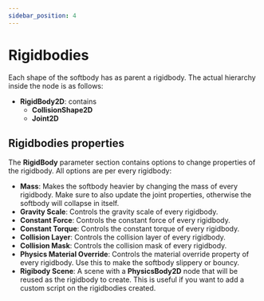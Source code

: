 ```yaml
---
sidebar_position: 4
---
```


# Rigidbodies

Each shape of the softbody has as parent a rigidbody. The actual hierarchy inside the node is as follows:

- **RigidBody2D**: contains
    - **CollisionShape2D**
    - **Joint2D**

## Rigidbodies properties

The **RigidBody** parameter section contains options to change properties of the rigidbody. All options are per every rigidbody:
- **Mass**: Makes the softbody heavier by changing the mass of every rigidbody. Make sure to also update the joint properties, otherwise the softbody will collapse in itself.
- **Gravity Scale**: Controls the gravity scale of every rigidbody.
- **Constant Force**: Controls the constant force of every rigidbody.
- **Constant Torque**: Controls the constant torque of every rigidbody.
- **Collision Layer**: Controls the collision layer of every rigidbody.
- **Collision Mask**: Controls the collision mask of every rigidbody.
- **Physics Material Override**: Controls the material override property of every rigidbody. Use this to make the softbody slippery or bouncy.
- **Rigibody Scene**: A scene with a **PhysicsBody2D** node that will be reused as the rigidbody to create. This is useful if you want to add a custom script on the rigidbodies created.

